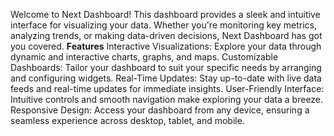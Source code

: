 Welcome to Next Dashboard! This dashboard provides a sleek and intuitive interface for visualizing your data. Whether you're monitoring key metrics, analyzing trends, or making data-driven decisions, Next Dashboard has got you covered.
**Features**
Interactive Visualizations: Explore your data through dynamic and interactive charts, graphs, and maps.
Customizable Dashboards: Tailor your dashboard to suit your specific needs by arranging and configuring widgets.
Real-Time Updates: Stay up-to-date with live data feeds and real-time updates for immediate insights.
User-Friendly Interface: Intuitive controls and smooth navigation make exploring your data a breeze.
Responsive Design: Access your dashboard from any device, ensuring a seamless experience across desktop, tablet, and mobile.
